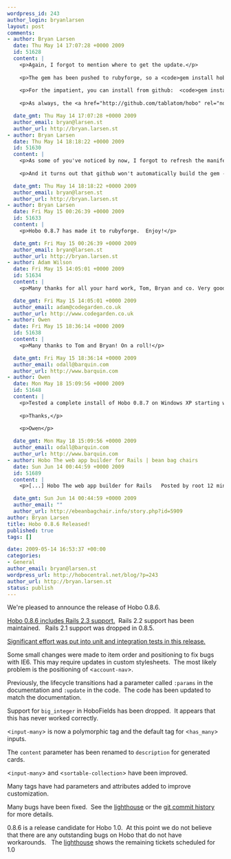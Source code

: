 ```yaml
--- 
wordpress_id: 243
author_login: bryanlarsen
layout: post
comments: 
- author: Bryan Larsen
  date: Thu May 14 17:07:28 +0000 2009
  id: 51628
  content: |
    <p>Again, I forgot to mention where to get the update.</p>
    
    <p>The gem has been pushed to rubyforge, so a <code>gem install hobo</code> should install version 0.8.6.  You may have to wait a day or so for rubyforge to catch up.</p>
    
    <p>For the impatient, you can install from github:  <code>gem install tablatom-hobo</code> after <code>gem sources -a http://gems.github.com</code>.</p>
    
    <p>As always, the <a href="http://github.com/tablatom/hobo" rel="nofollow">source is on github</a>.</p>

  date_gmt: Thu May 14 17:07:28 +0000 2009
  author_email: bryan@larsen.st
  author_url: http://bryan.larsen.st
- author: Bryan Larsen
  date: Thu May 14 18:18:22 +0000 2009
  id: 51630
  content: |
    <p>As some of you've noticed by now, I forgot to refresh the manifest before releasing 0.8.6.  I've pushed a 0.8.7 to github but we'll have to wait for Tom to push it to Rubyforge.</p>
    
    <p>And it turns out that github won't automatically build the gem -- Hobo is actually three gems and it doesn't understand that.</p>

  date_gmt: Thu May 14 18:18:22 +0000 2009
  author_email: bryan@larsen.st
  author_url: http://bryan.larsen.st
- author: Bryan Larsen
  date: Fri May 15 00:26:39 +0000 2009
  id: 51633
  content: |
    <p>Hobo 0.8.7 has made it to rubyforge.  Enjoy!</p>

  date_gmt: Fri May 15 00:26:39 +0000 2009
  author_email: bryan@larsen.st
  author_url: http://bryan.larsen.st
- author: Adam Wilson
  date: Fri May 15 14:05:01 +0000 2009
  id: 51634
  content: |
    <p>Many thanks for all your hard work, Tom, Bryan and co. Very good stuff!</p>

  date_gmt: Fri May 15 14:05:01 +0000 2009
  author_email: adam@codegarden.co.uk
  author_url: http://www.codegarden.co.uk
- author: Owen
  date: Fri May 15 18:36:14 +0000 2009
  id: 51638
  content: |
    <p>Many thanks to Tom and Bryan! On a roll!</p>

  date_gmt: Fri May 15 18:36:14 +0000 2009
  author_email: odall@barquin.com
  author_url: http://www.barquin.com
- author: Owen
  date: Mon May 18 15:09:56 +0000 2009
  id: 51648
  content: |
    <p>Tested a complete install of Hobo 0.8.7 on Windows XP starting with Ruby, then adding Rails 2.3.2 etc.  Worked fine!</p>
    
    <p>Thanks,</p>
    
    <p>Owen</p>

  date_gmt: Mon May 18 15:09:56 +0000 2009
  author_email: odall@barquin.com
  author_url: http://www.barquin.com
- author: Hobo The web app builder for Rails | bean bag chairs
  date: Sun Jun 14 00:44:59 +0000 2009
  id: 51689
  content: |
    <p>[...] Hobo The web app builder for Rails   Posted by root 12 minutes ago (http://hobocentral.net)        Reader comments add your comment comment number 1 written by bryan larsen powered by wordpress middot design by fulspectrum media        Discuss&nbsp;  |&nbsp; Bury |&nbsp;    News | Hobo The web app builder for Rails [...]</p>

  date_gmt: Sun Jun 14 00:44:59 +0000 2009
  author_email: ""
  author_url: http://ebeanbagchair.info/story.php?id=5909
author: Bryan Larsen
title: Hobo 0.8.6 Released!
published: true
tags: []

date: 2009-05-14 16:53:37 +00:00
categories: 
- General
author_email: bryan@larsen.st
wordpress_url: http://hobocentral.net/blog/?p=243
author_url: http://bryan.larsen.st
status: publish
---
```

We're pleased to announce the release of Hobo 0.8.6.

[Hobo 0.8.6 includes Rails 2.3 support.](http://hobocentral.net/blog/2009/04/27/support-for-rails-23/)&nbsp; Rails 2.2 support has been maintained.&nbsp;&nbsp; Rails 2.1 support was dropped in 0.8.5.

[Significant effort was put into unit and integration tests in this
release.](http://hobocentral.net/blog/2009/04/24/automated-tests-for-hobo/)

Some small changes were made to item order and positioning to fix bugs with IE6.
This may require updates in custom stylesheets.&nbsp; The most likely problem is the positioning of <`account-nav`>.

Previously, the lifecycle transitions had a parameter called `:params`
in the documentation and `:update` in the code.&nbsp; The code has been
updated to match the documentation.

Support for `big_integer` in HoboFields has been dropped.&nbsp; It appears
that this has never worked correctly.

<`input-many`> is now a polymorphic tag and the default tag for <`has_many`>
inputs.

The `content` parameter has been renamed to `description` for
generated cards.

<`input-many`> and <`sortable-collection`> have been improved.

Many tags have had parameters and attributes added to improve
customization.

Many bugs have been fixed.&nbsp; See the [lighthouse](
http://hobo.lighthouseapp.com) or the [git commit
history](http://github.com/tablatom/hobo/commits/master/) for more
details.

0.8.6 is a release candidate for Hobo 1.0.&nbsp; At this point we do not
believe that there are any outstanding bugs on Hobo that do not have
workarounds.&nbsp;&nbsp; The
[lighthouse](https://hobo.lighthouseapp.com/projects/8324-hobo/tickets/bins/8323)
shows the remaining tickets scheduled for 1.0
